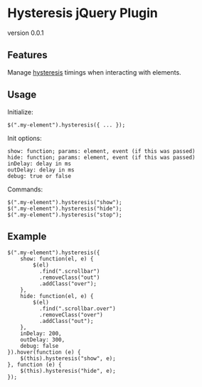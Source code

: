 # Hysteresis jQuery Plugin

version 0.0.1

## Features

Manage [hysteresis](http://en.wikipedia.org/wiki/Hysteresis) timings when interacting with elements.


## Usage

Initialize:

    $(".my-element").hysteresis({ ... });

Init options:

    show: function; params: element, event (if this was passed)
    hide: function; params: element, event (if this was passed)
    inDelay: delay in ms
    outDelay: delay in ms
    debug: true or false

Commands:

    $(".my-element").hysteresis("show");
    $(".my-element").hysteresis("hide");
    $(".my-element").hysteresis("stop");

## Example
    $(".my-element").hysteresis({
        show: function(el, e) {
            $(el)
              .find(".scrollbar")
              .removeClass("out")
              .addClass("over");
        },
        hide: function(el, e) {
            $(el)
              .find(".scrollbar.over")
              .removeClass("over")
              .addClass("out");
        },
        inDelay: 200,
        outDelay: 300,
        debug: false
    }).hover(function (e) {
        $(this).hysteresis("show", e);
    }, function (e) {
        $(this).hysteresis("hide", e);
    });

